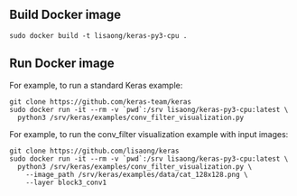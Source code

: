 ## Build Docker image

```
sudo docker build -t lisaong/keras-py3-cpu .
```

## Run Docker image

For example, to run a standard Keras example:
```
git clone https://github.com/keras-team/keras
sudo docker run -it --rm -v `pwd`:/srv lisaong/keras-py3-cpu:latest \
  python3 /srv/keras/examples/conv_filter_visualization.py
```

For example, to run the conv_filter visualization example with input images:
```
git clone https://github.com/lisaong/keras
sudo docker run -it --rm -v `pwd`:/srv lisaong/keras-py3-cpu:latest \
  python3 /srv/keras/examples/conv_filter_visualization.py \
    --image_path /srv/keras/examples/data/cat_128x128.png \
    --layer block3_conv1
```
